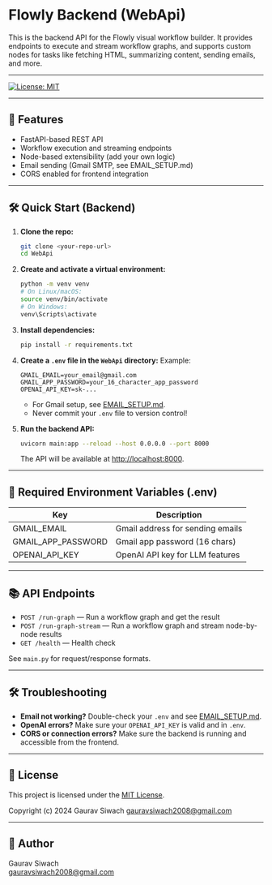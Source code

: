 # Flowly Backend (WebApi)

This is the backend API for the Flowly visual workflow builder. It provides endpoints to execute and stream workflow graphs, and supports custom nodes for tasks like fetching HTML, summarizing content, sending emails, and more.

---

[![License: MIT](https://img.shields.io/badge/License-MIT-yellow.svg)](./LICENSE)

---

## 🚀 Features

- FastAPI-based REST API
- Workflow execution and streaming endpoints
- Node-based extensibility (add your own logic)
- Email sending (Gmail SMTP, see EMAIL_SETUP.md)
- CORS enabled for frontend integration

---

## 🛠 Quick Start (Backend)

1. **Clone the repo:**
   ```bash
   git clone <your-repo-url>
   cd WebApi
   ```
2. **Create and activate a virtual environment:**
   ```bash
   python -m venv venv
   # On Linux/macOS:
   source venv/bin/activate
   # On Windows:
   venv\Scripts\activate
   ```
3. **Install dependencies:**
   ```bash
   pip install -r requirements.txt
   ```
4. **Create a `.env` file in the `WebApi` directory:**
   Example:
   ```env
   GMAIL_EMAIL=your_email@gmail.com
   GMAIL_APP_PASSWORD=your_16_character_app_password
   OPENAI_API_KEY=sk-...
   ```
   - For Gmail setup, see [EMAIL_SETUP.md](./EMAIL_SETUP.md).
   - Never commit your `.env` file to version control!

5. **Run the backend API:**
   ```bash
   uvicorn main:app --reload --host 0.0.0.0 --port 8000
   ```
   The API will be available at [http://localhost:8000](http://localhost:8000).

---

## 🔑 Required Environment Variables (.env)

| Key                | Description                        |
|--------------------|------------------------------------|
| GMAIL_EMAIL        | Gmail address for sending emails    |
| GMAIL_APP_PASSWORD | Gmail app password (16 chars)      |
| OPENAI_API_KEY     | OpenAI API key for LLM features    |

---

## 📚 API Endpoints

- `POST /run-graph` — Run a workflow graph and get the result
- `POST /run-graph-stream` — Run a workflow graph and stream node-by-node results
- `GET /health` — Health check

See `main.py` for request/response formats.

---

## 🛠 Troubleshooting
- **Email not working?** Double-check your `.env` and see [EMAIL_SETUP.md](./EMAIL_SETUP.md).
- **OpenAI errors?** Make sure your `OPENAI_API_KEY` is valid and in `.env`.
- **CORS or connection errors?** Make sure the backend is running and accessible from the frontend.

---

## 📄 License

This project is licensed under the [MIT License](./LICENSE).

Copyright (c) 2024 Gaurav Siwach <gauravsiwach2008@gmail.com>

---

## 👤 Author

Gaurav Siwach  
[gauravsiwach2008@gmail.com](mailto:gauravsiwach2008@gmail.com) 